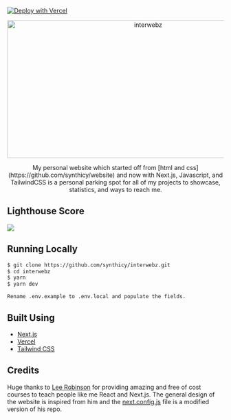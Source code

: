 [![Deploy with Vercel](https://vercel.com/button)](https://vercel.com/new/git/external?repository-url=https%3A%2F%2Fgithub.com%2Fsynthicy%2Finterwebz)

<p align="center">
<img src="https://socialify.git.ci/synthicy/interwebz/image?description=1&font=Inter&forks=1&logo=https%3A%2F%2Fcdn.discordapp.com%2Fattachments%2F837351626485530634%2F847126061631799386%2Fsynth2k21-01.png&owner=1&pulls=1&stargazers=1&theme=Light" alt="interwebz" width="640" height="320" />
</p>

<p align="center">
My personal website which started off from [html and css](https://github.com/synthicy/website) and now with Next.js,
Javascript, and TailwindCSS is a personal parking spot for all of my projects to showcase, statistics, and ways to reach
me.
</p>

## Lighthouse Score
<img src="https://cdn.discordapp.com/attachments/450009558866460683/837545251391930408/unknown.png">

## Running Locally

```bash
$ git clone https://github.com/synthicy/interwebz.git
$ cd interwebz
$ yarn
$ yarn dev
```
``` 
Rename .env.example to .env.local and populate the fields.
```

## Built Using

- [Next.js](https://nextjs.org/)
- [Vercel](https://vercel.com)
- [Tailwind CSS](https://tailwindcss.com/)

## Credits

Huge thanks to [Lee Robinson](https://github.com/leerob/) for providing amazing and free of cost courses to teach people
like me React and Next.js. The general design of the website is inspired from him and
the  [next.config.js](https://github.com/leerob/leerob.io/blob/main/next.config.js) file is a modified version of his repo.

